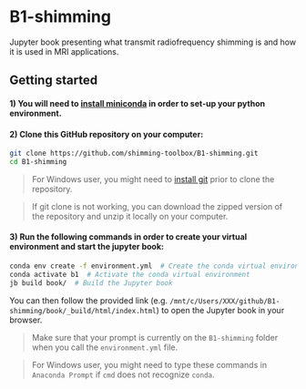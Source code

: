 # B1-shimming

Jupyter book presenting what transmit radiofrequency shimming is and how it is used in MRI applications.

## Getting started
#### 1) You will need to [install miniconda](https://docs.conda.io/en/latest/miniconda.html) in order to set-up your python environment.

#### 2) Clone this GitHub repository on your computer:
```bash
git clone https://github.com/shimming-toolbox/B1-shimming.git
cd B1-shimming
```

> For Windows user, you might need to [install git](https://git-scm.com/downloads) prior to clone the repository.

> If git clone is not working, you can download the zipped version of the repository and unzip it locally on your computer.

#### 3) Run the following commands in order to create your virtual environment and start the jupyter book:

```bash
conda env create -f environment.yml  # Create the conda virtual environment
conda activate b1  # Activate the conda virtual environment
jb build book/  # Build the Jupyter book
```
You can then follow the provided link (e.g. `/mnt/c/Users/XXX/github/B1-shimming/book/_build/html/index.html`) to open 
the Jupyter book in your browser.

> Make sure that your prompt is currently on the `B1-shimming` folder when you call the `environment.yml` file.

> For Windows user, you might need to type these commands in `Anaconda Prompt` if `cmd` does not recognize `conda`.